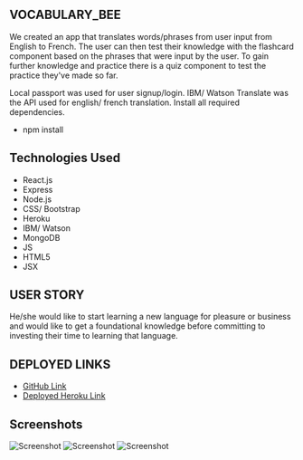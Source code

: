 ## VOCABULARY_BEE
We created an app that translates words/phrases from user input from English to French.  The user can then test their knowledge with the flashcard component based on the phrases that were input by the user. To gain further knowledge and practice there is a quiz component to test the practice they've made so far.

Local passport was used for user signup/login.  IBM/ Watson Translate was the API used for english/ french translation.  Install all required dependencies.
* npm install

## Technologies Used
* React.js
* Express
* Node.js
* CSS/ Bootstrap
* Heroku
* IBM/ Watson
* MongoDB
* JS
* HTML5
* JSX


## USER STORY
He/she would like to start learning a new language for pleasure or business and would like to get a foundational knowledge before committing to investing their time to learning that language.

## DEPLOYED LINKS

* [GitHub Link](https://github.com/abouelelas/Project-3)
* [Deployed Heroku Link](https://floating-earth-22602.herokuapp.com/)

## Screenshots

![Screenshot](https://github.com/abouelelas/Project-3/blob/main/client/public/assets/SS1.png)
![Screenshot](https://github.com/abouelelas/Project-3/blob/main/client/public/assets/SS2.png)
![Screenshot](https://github.com/abouelelas/Project-3/blob/main/client/public/assets/SS3.png)

